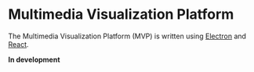 # Multimedia Visualization Platform

The Multimedia Visualization Platform (MVP) is written using [Electron](https://github.com/electron/electron) and [React](https://github.com/facebook/react).

**In development**
